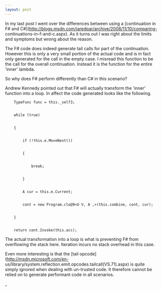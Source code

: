 ```yaml
---
layout: post
---
```

In my last post I went over the differences between using a [continuation in
F# and C#](http://blogs.msdn.com/jaredpar/archive/2008/11/10/comparing-
continuations-in-f-and-c.aspx).  As it turns out I was right about the limits
and symptoms but wrong about the reason.

The F# code does indeed generate tail calls for part of the continuation.
However this is only a very small portion of the actual code and is in fact
only generated for the call in the empty case.  I misread this function to be
the call for the overall continuation.  Instead it is the function for the
entire 'inner' lambda.

So why does F# perform differently than C# in this scenario?

Andrew Kennedy pointed out that F# will actually transform the 'inner'
function into a loop.  In affect the code generated looks like the following.

    
    
        TypeFunc func = this._self3;


        while (true)


        {


            if (!this.e.MoveNext())


            {


                break;


            }


            A cur = this.e.Current;


            cont = new Program.clo@9<U V, A ,>(this.combine, cont, cur);


        }


        return cont.Invoke(this.acc);

The actual transformation into a loop is what is preventing F# from
overflowing the stack here.  Iteration incurs no stack overhead in this case.

Even more interesting is that the [tail opcode](http://msdn.microsoft.com/en-
us/library/system.reflection.emit.opcodes.tailcall\(VS.71\).aspx) is quite
simply ignored when dealing with un-trusted code.  It therefore cannot be
relied on to generate performant code in all scenarios.

_

